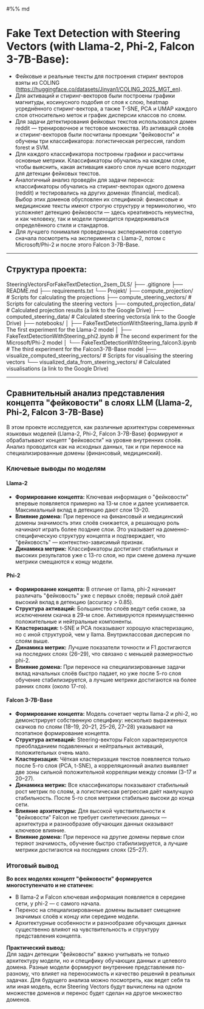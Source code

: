 #%% md
# Fake Text Detection with Steering Vectors (with Llama-2, Phi-2, Falcon 3-7B-Base):
 
- Фейковые и реальные тексты для построения стиринг векторов взяты из COLING (https://huggingface.co/datasets/Jinyan1/COLING_2025_MGT_en). 
- Для активаций и стиринг-векторов были построены графики магнитуды, косинусного подобия от слоя к слою, heatmap усреднённого стиринг-вектора, а также T-SNE, PCA и UMAP каждого слоя относительно меток и график дисперсии классов по слоям.
- Для задачи детектирования фейковых текстов использовался домен reddit — тренировочное и тестовое множества. Из активаций слоёв и стиринг-векторов были посчитаны проекции "фейковости" и обучены три классификатора: логистическая регрессия, random forest и SVM.
- Для каждого классификатора построены графики и рассчитаны основные метрики. Классификаторы обучались на каждом слое, чтобы выяснить, какая активация какого слоя лучше всего подходит для детекции фейковых текстов.
- Аналогичный анализ проведён для задачи переноса: классификаторы обучались на стиринг-векторах одного домена (reddit) и тестировались на других доменах (financial, medical). Выбор этих доменов обусловлен их спецификой: финансовые и медицинские тексты имеют строгую структуру и терминологию, что усложняет детекцию фейковости — здесь креативность неуместна, и как человеку, так и модели приходится придерживаться определённого стиля и стандартов.
- Для лучшего понималия проведенных экспериментов советую сначала посмотреть на эксперимента с Llama-2, потом с Microsoft/Phi-2 и после этого Falcon 3-7B-Base.
---

## Структура проекта:

SteeringVectorsForFakeTextDetection_2sem_DLS/
├── .gitignore
├── README.md
├── requirements.txt
└── Projekt/
    ├── compute_projection/                   # Scripts for calculating the projections
    ├── compute_steering_vectors/             # Scripts for calculating the steering vectors
    ├── computed_projection_data/             # Calculated projection results (a link to the Google Drive)
    ├── computed_steering_data/               # Calculated steering vectors(a link to the Google Drive)
    ├── notebooks/
    │   ├── FakeTextDetectionWithSteering_llama.ipynb             # The first experiment for the Llama-2 model
    │   ├── FakeTextDetectionWithSteering_phi2.ipynb             # The second experiment for the Microsoft/Phi-2 model
    │   └── FakeTextDetectionWithSteering_falcon3.ipynb             # The third experiment for the Falcon3-7B-Base model
    ├── visualize_computed_steering_vectors/   # Scripts for visualising the steering vectors
    └── visualized_data_from_steering_vectors/ # Calculated visualisations (a link to the Google Drive)

---

## Сравнительный анализ представления концепта "фейковости" в слоях LLM (Llama-2, Phi-2, Falcon 3-7B-Base)

В этом проекте исследуется, как различные архитектуры современных языковых моделей (Llama-2, Phi-2, Falcon 3-7B-Base) формируют и обрабатывают концепт "фейковости" на уровне внутренних слоёв. Анализ проводится как на исходных данных, так и при переносе на специализированные домены (финансовый, медицинский).

### Ключевые выводы по моделям

#### Llama-2
- **Формирование концепта:** Ключевая информация о "фейковости" впервые появляется примерно на 13-м слое и далее усиливается. Максимальный вклад в детекцию дают слои 13–20.
- **Влияние домена:** При переносе на финансовый и медицинский домены значимость этих слоёв снижается, а решающую роль начинают играть более поздние слои. Это указывает на доменно-специфическую структуру концепта и подтверждает, что "фейковость" — контекстно-зависимый признак.
- **Динамика метрик:** Классификаторы достигают стабильных и высоких результатов уже с 13-го слоя, но при смене домена лучшие метрики смещаются к концу модели.

#### Phi-2
- **Формирование концепта:** В отличие от llama, phi-2 начинает различать "фейковость" уже с первых слоёв; первый слой даёт высокий вклад в детекцию (accuracy > 0.85).
- **Структура активаций:** Большинство слоёв ведут себя схоже, за исключением скачка в 29-м слое. Активируются преимущественно положительные и нейтральные компоненты.
- **Кластеризация:** t-SNE и PCA показывают хорошую кластеризацию, но с иной структурой, чем у llama. Внутриклассовая дисперсия по слоям выше.
- **Динамика метрик:** Лучшие показатели точности и F1 достигаются на последних слоях (26–29), что связано с меньшей размерностью phi-2.
- **Влияние домена:** При переносе на специализированные задачи вклад начальных слоёв быстро падает, но уже после 5-го слоя обучение стабилизируется, а лучшие метрики достигаются на более ранних слоях (около 17-го).

#### Falcon 3-7B-Base
- **Формирование концепта:** Модель сочетает черты llama-2 и phi-2, но демонстрирует собственную специфику: несколько выраженных скачков по слоям (18–19, 20–21, 25–26, 27–28) указывают на поэтапное формирование концепта.
- **Структура активаций:** Steering-векторы Falcon характеризуются преобладанием подавленных и нейтральных активаций, положительных очень мало.
- **Кластеризация:** Чёткая кластеризация текстов появляется только после 5-го слоя (PCA, t-SNE), а корреляционный анализ выявляет две зоны сильной положительной корреляции между слоями (3–17 и 20–27).
- **Динамика метрик:** Все классификаторы показывают стабильный рост метрик по слоям, а логистическая регрессия даёт наилучшую стабильность. После 5-го слоя метрики стабильно высоки до конца сети.
- **Влияние архитектуры:** Для высокой чувствительности к "фейковости" Falcon не требует синтетических данных — архитектура и разнообразие обучающих данных оказывают ключевое влияние.
- **Влияние домена:** При переносе на другие домены первые слои теряют значимость, обучение быстро стабилизируется, а лучшие метрики достигаются на последних слоях (25–27).

### Итоговый вывод

**Во всех моделях концепт "фейковости" формируется многоступенчато и не статичен:**  
- В llama-2 и Falcon ключевая информация появляется в середине сети, у phi-2 — с самого начала.
- Перенос на специализированные домены вызывает смещение значимых слоёв к концу или середине модели.
- Архитектурные особенности и разнообразие обучающих данных существенно влияют на чувствительность и структуру представления концепта.

**Практический вывод:**  
Для задач детекции "фейковости" важно учитывать не только архитектуру модели, но и специфику обучающих данных и целевого домена. 
Разные модели формируют внутренние представления по-разному, что влияет на переносимость и качество решений в реальных задачах.
Для будущего анализа можно посмотреть, как ведет себя та или иная модель, если Steering Vectors будут вычислены на одном множестве доменов и перенос будет сделан на другое множество доменов.
